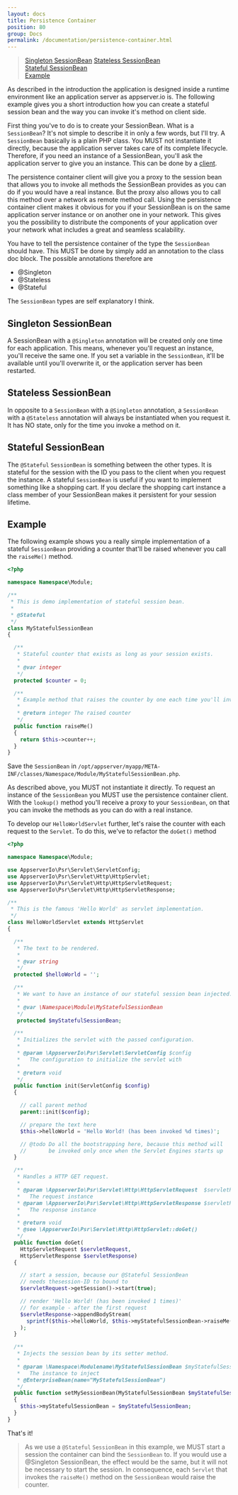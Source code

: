 ```yaml
---
layout: docs
title: Persistence Container
position: 80
group: Docs
permalink: /documentation/persistence-container.html
---
```


> [Singleton SessionBean](#singleton-sessionbean)
> [Stateless SessionBean](#stateless-sessionbean)  
> [Stateful SessionBean](#stateful-sessionbean)  
> [Example](#example)  

As described in the introduction the application is designed inside a runtime environment like
an application server as appserver.io is. The following example gives you a short introduction 
how you can create a stateful session bean and the way you can invoke it's method on client side.

First thing you've to do is to create your SessionBean. What is a `SessionBean`? It's not simple
to describe it in only a few words, but I'll try. A `SessionBean` basically is a plain PHP class.
You MUST not instantiate it directly, because the application server takes care of its complete
lifecycle. Therefore, if you need an instance of a SessionBean, you'll ask the application server 
to give you an instance. This can be done by a [client](<https://github.com/appserver-io/persistencecontainerclient>).

The persistence container client will give you a proxy to the session bean that allows you to
invoke all methods the SessionBean provides as you can do if you would have a real instance. But
the proxy also allows you to call this method over a network as remote method call. Using the 
persistence container client makes it obvious for you if your SessionBean is on the same 
application server instance or on another one in your network. This gives you the possibility
to distribute the components of your application over your network what includes a great and
seamless scalability.

You have to tell the persistence container of the type the `SessionBean` should have. This MUST 
be done by simply add an annotation to the class doc block. The possible annotations therefore 
are

* @Singleton
* @Stateless
* @Stateful

The `SessionBean` types are self explanatory I think.

## Singleton SessionBean

A SessionBean with a `@Singleton` annotation will be created only one time for each application.
This means, whenever you'll request an instance, you'll receive the same one. If you set a
variable in the `SessionBean`, it'll be available until you'll overwrite it, or the application
server has been restarted.

## Stateless SessionBean

In opposite to a `SessionBean` with a `@Singleton` annotation, a `SessionBean` with a `@Stateless` annotation will always be instantiated when you request it. It has NO state, only for the time you invoke a method on it.

## Stateful SessionBean

The `@Stateful` `SessionBean` is something between the other types. It is stateful for the session
with the ID you pass to the client when you request the instance. A stateful `SessionBean` is 
useful if you want to implement something like a shopping cart. If you declare the shopping cart 
instance a class member of your SessionBean makes it persistent for your session lifetime.

## Example

The following example shows you a really simple implementation of a stateful `SessionBean` providing
a counter that'll be raised whenever you call the `raiseMe()` method.

```php
<?php

namespace Namespace\Module;

/**
 * This is demo implementation of stateful session bean.
 *
 * @Stateful
 */
class MyStatefulSessionBean
{

  /**
   * Stateful counter that exists as long as your session exists.
   *
   * @var integer
   */
  protected $counter = 0;

  /**
   * Example method that raises the counter by one each time you'll invoke it.
   *
   * @return integer The raised counter
   */
  public function raiseMe()
  {
    return $this->counter++;
  }
}
```

Save the `SessionBean` in `/opt/appserver/myapp/META-INF/classes/Namespace/Module/MyStatefulSessionBean.php`.

As described above, you MUST not instantiate it directly. To request an instance of the `SessionBean`
you MUST use the persistence container client. With the `lookup()` method you'll receive a proxy to
your `SessionBean`, on that you can invoke the methods as you can do with a real instance.

To develop our `HelloWorldServlet` further, let's raise the counter with each request to the `Servlet`. To
do this, we've to refactor the `doGet()` method 

```php
<?php

namespace Namespace\Module;

use AppserverIo\Psr\Servlet\ServletConfig;
use AppserverIo\Psr\Servlet\Http\HttpServlet;
use AppserverIo\Psr\Servlet\Http\HttpServletRequest;
use AppserverIo\Psr\Servlet\Http\HttpServletResponse;

/**
 * This is the famous 'Hello World' as servlet implementation.
 */
class HelloWorldServlet extends HttpServlet
{

  /**
   * The text to be rendered.
   *
   * @var string
   */
  protected $helloWorld = '';

  /**
   * We want to have an instance of our stateful session bean injected.
   *
   * @var \Namespace\Module\MyStatefulSessionBean
   */
   protected $myStatefulSessionBean;

  /**
   * Initializes the servlet with the passed configuration.
   *
   * @param \AppserverIo\Psr\Servlet\ServletConfig $config 
   *   The configuration to initialize the servlet with
   *
   * @return void
   */
  public function init(ServletConfig $config)
  {

    // call parent method
    parent::init($config);

    // prepare the text here
    $this->helloWorld = 'Hello World! (has been invoked %d times)';

    // @todo Do all the bootstrapping here, because this method will
    //       be invoked only once when the Servlet Engines starts up
  }

  /**
   * Handles a HTTP GET request.
   *
   * @param \AppserverIo\Psr\Servlet\Http\HttpServletRequest  $servletRequest  
   *   The request instance
   * @param \AppserverIo\Psr\Servlet\Http\HttpServletResponse $servletResponse 
   *   The response instance
   *
   * @return void
   * @see \AppserverIo\Psr\Servlet\Http\HttpServlet::doGet()
   */
  public function doGet(
    HttpServletRequest $servletRequest,
    HttpServletResponse $servletResponse)
  {

    // start a session, because our @Stateful SessionBean
    // needs thesession-ID to bound to
    $servletRequest->getSession()->start(true);

    // render 'Hello World! (has been invoked 1 times)' 
    // for example - after the first request
    $servletResponse->appendBodyStream(
      sprintf($this->helloWorld, $this->myStatefulSessionBean->raiseMe())
    );
  }

  /**
   * Injects the session bean by its setter method.
   *
   * @param \Namespace\Modulename\MyStatefulSessionBean $myStatefulSessionBean 
   *   The instance to inject
   * @EnterpriseBean(name="MyStatefulSessionBean")
   */
  public function setMySessionBean(MyStatefulSessionBean $myStatefulSessionBean)
  {
    $this->myStatefulSessionBean = $myStatefulSessionBean;
  }
}
```

That's it!

> As we use a `@Stateful` `SessionBean` in this example, we MUST start a session the container can
> bind the `SessionBean` to. If you would use a @Singleton SessionBean, the effect would be the
> same, but it will not be necessary to start the session. In consequence, each `Servlet` that 
> invokes the `raiseMe()` method on the `SessionBean` would raise the counter.